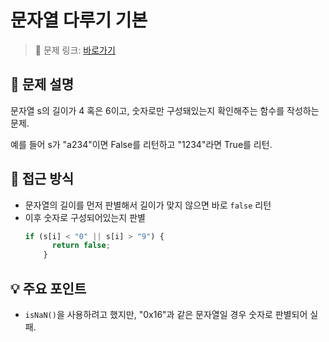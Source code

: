 # 문자열 다루기 기본

> 🔗 문제 링크: [바로가기](https://school.programmers.co.kr/learn/courses/30/lessons/12918) 

## 🌱 문제 설명
문자열 s의 길이가 4 혹은 6이고, 숫자로만 구성돼있는지 확인해주는 함수를 작성하는 문제.

예를 들어 s가 "a234"이면 False를 리턴하고 "1234"라면 True를 리턴.

## 🤔 접근 방식
- 문자열의 길이를 먼저 판별해서 길이가 맞지 않으면 바로 `false` 리턴
- 이후 숫자로 구성되어있는지 판별
  ```js
  if (s[i] < "0" || s[i] > "9") {
        return false;
      }
  ```

## 💡 주요 포인트
- `isNaN()`을 사용하려고 했지만, "0x16"과 같은 문자열일 경우 숫자로 판별되어 실패.

